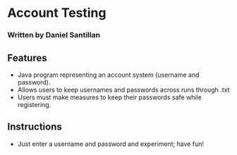 # Account Testing
### Written by Daniel Santillan

## Features
- Java program representing an account system (username and password).
- Allows users to keep usernames and passwords across runs through .txt
- Users must make measures to keep their passwords safe while registering.


## Instructions
- Just enter a username and password and experiment; have fun!
